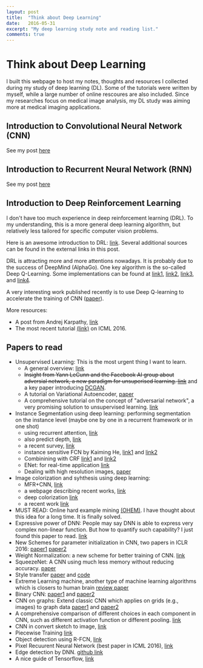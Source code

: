 ```yaml
---
layout: post
title:  "Think about Deep Learning"
date:   2016-05-31
excerpt: "My deep learning study note and reading list."
comments: true
---
```


# Think about Deep Learning 

I built this webpage to host my notes, thoughts and resources I collected during my study of deep learning (DL). Some of the tutorials were written by myself, while a large number of online rescoures are also included. Since my researches focus on medical image analysis, my DL study was aiming more at medical imaging applications. 

## Introduction to Convolutional Neural Network (CNN)

See my post [here](https://docs.google.com/a/nd.edu/presentation/d/1TMbLXgk1oF8YUJYkX1zXPAmr7L4e24XIuk8Gz370ShM/present?usp=sharing) 

## Introduction to Recurrent Neural Network (RNN)

See my post [here](http://www3.nd.edu/~jchen16/2016-04-26-introduction-to-rnn.html)

## Introduction to Deep Reinforcement Learning 

I don't have too much experience in deep reinforcement learning (DRL). To my understanding, this is a more general deep learning algorithm, but relatively less tailored for specific computer vision problems. 

Here is an awesome introduction to DRL: [link](https://www.nervanasys.com/demystifying-deep-reinforcement-learning/). Several additional sources can be found in the external links in this post.

DRL is attracting more and more attentions nowadays. It is probably due to the success of DeepMind (AlphaGo). One key algorithm is the so-called Deep Q-Learning. Some implementations can be found at [link1](https://github.com/tambetm/DeepMind-Atari-Deep-Q-Learner), [link2](https://github.com/SeanNaren/TorchQLearningExample), [link3](https://github.com/kuz/DeepMind-Atari-Deep-Q-Learner), and [link4](https://github.com/iassael/torch-bootstrapped-dqn).

A very interesting work published recently is to use Deep Q-learning to accelerate the training of CNN ([paper](http://arxiv.org/abs/1606.01467)).

More resources: 
* A post from Andrej Karpathy, [link](http://karpathy.github.io/2016/05/31/rl/)
* The most recent tutorial [(link)](http://icml.cc/2016/tutorials/deep_rl_tutorial.pdf) on ICML 2016.

## Papers to read

* Unsupervised Learning: This is the most urgent thing I want to learn. 
	* A general overview: [link](https://culurciello.github.io//tech/2016/06/10/unsup.html)
	* ~~Insight from Yann LeCunn and the Facebook AI group about adversial network, a new paradigm for unsuperised learning. [link](https://code.facebook.com/posts/1587249151575490/a-path-to-unsupervised-learning-through-adversarial-networks/)~~ and a key paper introducing [DCGAN](http://arxiv.org/abs/1511.06434).  
	* A tutorial on Variational Autoencoder, [paper](http://arxiv.org/abs/1606.05908)
	* A comprehensive tutorial on the concept of "adversarial network", a very promising solution to unsupervised learning. [link](https://ishmaelbelghazi.github.io/ALI/)
* Instance Segmentation using deep learning: performing segmentation on the instance level (maybe one by one in a recurrent framework or in one shot)
	* using recurrent attention, [link](http://arxiv.org/abs/1605.09410)
	* also predict depth, [link](http://arxiv.org/abs/1604.05096)
	* a recent survey, [link](http://arxiv.org/abs/1602.06541)
	* instance sensitive FCN by Kaiming He, [link1](http://arxiv.org/abs/1603.08678) and [link2](http://arxiv.org/abs/1512.04412)
	* Combinining with CRF [link1](https://arxiv.org/abs/1412.7062) and [link2](http://arxiv.org/abs/1511.03328)
	* ENet: for real-time application [link](https://arxiv.org/abs/1606.02147)
	* Dealing with high resolution images, [paper](http://arxiv.org/abs/1606.02585v1)
* Image colorization and syhthesis using deep learning:
	* MFR+CNN, [link](http://arxiv.org/pdf/1601.04589v1.pdf)
	* a webpage describing recent works, [link](http://richzhang.github.io/colorization/)
	* deep colorization [link](http://www.cs.cityu.edu.hk/~qiyang/publications/iccv-15.pdf)
	* a recent work [link](http://arxiv.org/pdf/1603.08511.pdf)
* MUST READ: Online hard example mining [(OHEM)](https://arxiv.org/pdf/1604.03540v1.pdf). I have thought about this idea for a long time. It is finally solved. 
* Expressive power of DNN: People may say DNN is able to express very complex non-linear function. But how to quantify such capability? I just found this paper to read. [link](http://arxiv.org/abs/1606.05336) 
* New Schemes for parameter initialization in CNN, two papers in ICLR 2016: [paper1](http://arxiv.org/pdf/1511.06856v2.pdf) [paper2](http://arxiv.org/pdf/1511.06422v7.pdf)
* Weight Normalization: a new scheme for better training of CNN. [link](https://arxiv.org/pdf/1602.07868.pdf)
* SqueezeNet: A CNN using much less memory without reducing accuracy. [paper](http://arxiv.org/abs/1602.07360)
* Style transfer [paper](http://arxiv.org/abs/1508.06576) and [code](https://github.com/fzliu/style-transfer)
* Extreme Learning machine, another type of machine learning algorithms which is closers to human brain [review paper](http://www.sciencedirect.com/science/article/pii/S0893608014002214)
* Binary CNN: [paper1](http://arxiv.org/abs/1511.00363) and [paper2](http://arxiv.org/abs/1603.05279)
* CNN on graphs: Extend classic CNN which applies on grids (e.g., images) to graph data [paper1](http://arxiv.org/abs/1605.05273) and [paper2](http://arxiv.org/abs/1506.05163)
* A comprehensive comparison of different choices in each component in CNN, such as different activation function or different pooling. [link](http://arxiv.org/abs/1606.02228)
* CNN in convert sketch to image, [link](https://arxiv.org/abs/1606.03073)
* Piecewise Training [link](http://arxiv.org/abs/1504.01013)
* Object detection using R-FCN, [link](https://arxiv.org/abs/1605.06409)
* Pixel Recuurent Neural Network (best paper in ICML 2016), [link](http://arxiv.org/abs/1601.06759?url_type=39&object_type=webpage&pos=1)
* Edge detection by DNN. [github link](https://github.com/s9xie/hed/blob/master/README.md)
* A nice guide of Tensorflow, [link](https://www.oreilly.com/learning/hello-tensorflow) 





